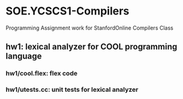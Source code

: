 # SOE.YCSCS1-Compilers
Programming Assignment work for StanfordOnline Compilers Class

## hw1: lexical analyzer for COOL programming language
### hw1/cool.flex: flex code
### hw1/utests.cc: unit tests for lexical analyzer
